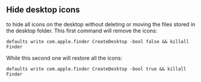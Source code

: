 ## Hide desktop icons

to hide all icons on the desktop without deleting or moving the files stored in the desktop folder. This first command will remove the icons:

```
defaults write com.apple.finder CreateDesktop -bool false && killall Finder
```

While this second one will restore all the icons:

```
defaults write com.apple.finder CreateDesktop -bool true && killall Finder
```
